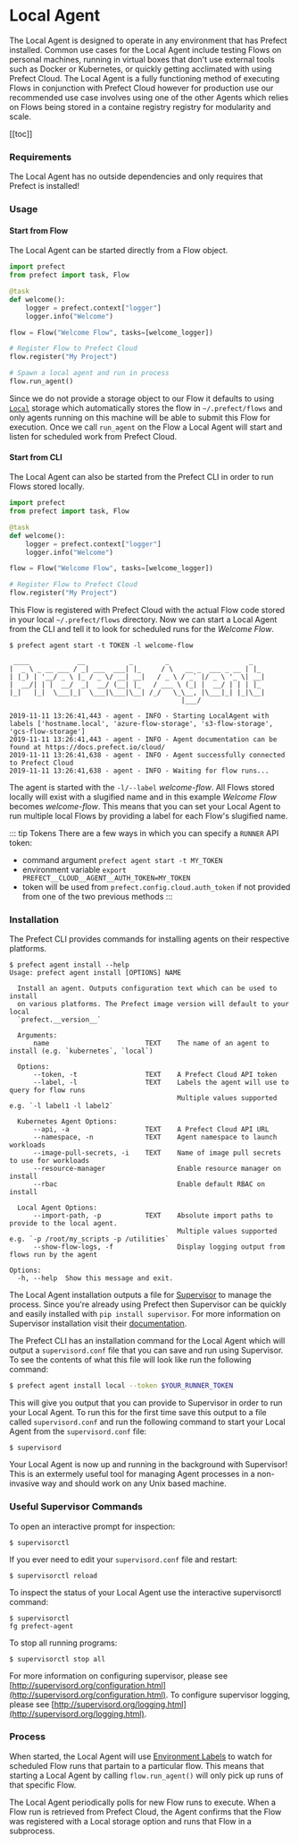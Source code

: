 # Local Agent

The Local Agent is designed to operate in any environment that has Prefect installed. Common use cases for the Local Agent include testing Flows on personal machines, running in virtual boxes that don't use external tools such as Docker or Kubernetes, or quickly getting acclimated with using Prefect Cloud. The Local Agent is a fully functioning method of executing Flows in conjunction with Prefect Cloud however for production use our recommended use case involves using one of the other Agents which relies on Flows being stored in a containe registry registry for modularity and scale.

[[toc]]

### Requirements

The Local Agent has no outside dependencies and only requires that Prefect is installed!

### Usage

#### Start from Flow

The Local Agent can be started directly from a Flow object.

```python
import prefect
from prefect import task, Flow

@task
def welcome():
    logger = prefect.context["logger"]
    logger.info("Welcome")

flow = Flow("Welcome Flow", tasks=[welcome_logger])

# Register Flow to Prefect Cloud
flow.register("My Project")

# Spawn a local agent and run in process
flow.run_agent()

```

Since we do not provide a storage object to our Flow it defaults to using [`Local`](/api/unreleased/environments/storage.html#local) storage which automatically stores the flow in `~/.prefect/flows` and only agents running on this machine will be able to submit this Flow for execution. Once we call `run_agent` on the Flow a Local Agent will start and listen for scheduled work from Prefect Cloud.

#### Start from CLI

The Local Agent can also be started from the Prefect CLI in order to run Flows stored locally.

```python
import prefect
from prefect import task, Flow

@task
def welcome():
    logger = prefect.context["logger"]
    logger.info("Welcome")

flow = Flow("Welcome Flow", tasks=[welcome_logger])

# Register Flow to Prefect Cloud
flow.register("My Project")
```

This Flow is registered with Prefect Cloud with the actual Flow code stored in your local `~/.prefect/flows` directory. Now we can start a Local Agent from the CLI and tell it to look for scheduled runs for the _Welcome Flow_.

```
$ prefect agent start -t TOKEN -l welcome-flow

 ____            __           _        _                    _
|  _ \ _ __ ___ / _| ___  ___| |_     / \   __ _  ___ _ __ | |_
| |_) | '__/ _ \ |_ / _ \/ __| __|   / _ \ / _` |/ _ \ '_ \| __|
|  __/| | |  __/  _|  __/ (__| |_   / ___ \ (_| |  __/ | | | |_
|_|   |_|  \___|_|  \___|\___|\__| /_/   \_\__, |\___|_| |_|\__|
                                           |___/

2019-11-11 13:26:41,443 - agent - INFO - Starting LocalAgent with labels ['hostname.local', 'azure-flow-storage', 's3-flow-storage', 'gcs-flow-storage']
2019-11-11 13:26:41,443 - agent - INFO - Agent documentation can be found at https://docs.prefect.io/cloud/
2019-11-11 13:26:41,638 - agent - INFO - Agent successfully connected to Prefect Cloud
2019-11-11 13:26:41,638 - agent - INFO - Waiting for flow runs...
```

The agent is started with the `-l/--label` _welcome-flow_. All Flows stored locally will exist with a slugified name and in this example _Welcome Flow_ becomes _welcome-flow_. This means that you can set your Local Agent to run multiple local Flows by providing a label for each Flow's slugified name.

::: tip Tokens
There are a few ways in which you can specify a `RUNNER` API token:

- command argument `prefect agent start -t MY_TOKEN`
- environment variable `export PREFECT__CLOUD__AGENT__AUTH_TOKEN=MY_TOKEN`
- token will be used from `prefect.config.cloud.auth_token` if not provided from one of the two previous methods
:::

### Installation

The Prefect CLI provides commands for installing agents on their respective platforms.

```
$ prefect agent install --help
Usage: prefect agent install [OPTIONS] NAME

  Install an agent. Outputs configuration text which can be used to install
  on various platforms. The Prefect image version will default to your local
  `prefect.__version__`

  Arguments:
      name                        TEXT    The name of an agent to install (e.g. `kubernetes`, `local`)

  Options:
      --token, -t                 TEXT    A Prefect Cloud API token
      --label, -l                 TEXT    Labels the agent will use to query for flow runs
                                          Multiple values supported e.g. `-l label1 -l label2`

  Kubernetes Agent Options:
      --api, -a                   TEXT    A Prefect Cloud API URL
      --namespace, -n             TEXT    Agent namespace to launch workloads
      --image-pull-secrets, -i    TEXT    Name of image pull secrets to use for workloads
      --resource-manager                  Enable resource manager on install
      --rbac                              Enable default RBAC on install

  Local Agent Options:
      --import-path, -p           TEXT    Absolute import paths to provide to the local agent.
                                          Multiple values supported e.g. `-p /root/my_scripts -p /utilities`
      --show-flow-logs, -f                Display logging output from flows run by the agent

Options:
  -h, --help  Show this message and exit.
```

The Local Agent installation outputs a file for [Supervisor](http://supervisord.org/installing.html) to manage the process. Since you're already using Prefect then Supervisor can be quickly and easily installed with `pip install supervisor`. For more information on Supervisor installation visit their [documentation](http://supervisord.org/installing.html).

The Prefect CLI has an installation command for the Local Agent which will output a `supervisord.conf` file that you can save and run using Supervisor. To see the contents of what this file will look like run the following command:

```bash
$ prefect agent install local --token $YOUR_RUNNER_TOKEN
```

This will give you output that you can provide to Supervisor in order to run your Local Agent. To run this for the first time save this output to a file called `supervisord.conf` and run the following command to start your Local Agent from the `supervisord.conf` file:

```
$ supervisord
```

Your Local Agent is now up and running in the background with Supervisor! This is an extermely useful tool for managing Agent processes in a non-invasive way and should work on any Unix based machine.

### Useful Supervisor Commands

To open an interactive prompt for inspection:

```
$ supervisorctl
```

If you ever need to edit your `supervisord.conf` file and restart:

```
$ supervisorctl reload
```

To inspect the status of your Local Agent use the interactive supervisorctl command:

```
$ supervisorctl
fg prefect-agent
```

To stop all running programs:

```
$ supervisorctl stop all
```

For more information on configuring supervisor, please see [http://supervisord.org/configuration.html](http://supervisord.org/configuration.html). To configure supervisor logging, please see [http://supervisord.org/logging.html](http://supervisord.org/logging.html).

### Process

When started, the Local Agent will use [Environment Labels](/cloud/execution/overview.html#environments) to watch for scheduled Flow runs that partain to a particular flow. This means that starting a Local Agent by calling `flow.run_agent()` will only pick up runs of that specific Flow.

The Local Agent periodically polls for new Flow runs to execute. When a Flow run is retrieved from Prefect Cloud, the Agent confirms that the Flow was registered with a Local storage option and runs that Flow in a subprocess.
